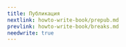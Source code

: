 ```yaml
---
title: Публикация
nextlink: howto-write-book/prepub.md
prevlink: howto-write-book/breaks.md
needwrite: true
---
```


